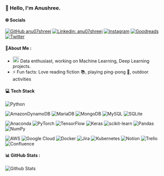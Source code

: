 ### 👋 Hello, I'm Anushree.

#### 🌐 Socials
[![GitHub anu07shreej](https://img.shields.io/github/followers/anu07shreej?label=follow&style=social)](https://github.com/anu07shreej)
[![Linkedin: anu07shreej](https://img.shields.io/badge/-Anushree-blue?style=flat-square&logo=Linkedin&logoColor=white&link=lhttps://www.linkedin.com/in/anu07shreej/)](https://www.linkedin.com/in/anu07shreej/)
[![Instagram](https://img.shields.io/badge/Instagram-%23E4405F.svg?logo=Instagram&logoColor=white)](https://www.instagram.com/anu07shreej/) 
[![Goodreads](https://img.shields.io/badge/Goodreads-%23E4405F.svg?logo=Goodreads&logoColor=blue)](https://www.goodreads.com/user/show/12176363-anushree-jumade) 
[![Twitter](https://img.shields.io/twitter/url?style=social&url=https%3A%2F%2Ftwitter.com%2Fanu07shreej)](https://twitter.com/anu07shreej)

 #### 💫About Me :
- <img src="https://media.giphy.com/media/j5oMK60WVe1w9YaaOa/source.gif" width="20"> Data enthusiast, working on Machine Learning, Deep Learning projects.
- ⚡ Fun facts: Love reading fiction 📚, playing ping-pong 🏓, outdoor activities

#### 💻 Tech Stack
![Python](https://img.shields.io/badge/python-3670A0?style=flat&logo=python&logoColor=ffdd54) 


![AmazonDynamoDB](https://img.shields.io/badge/Amazon%20DynamoDB-4053D6?style=flat&logo=Amazon%20DynamoDB&logoColor=white) ![MariaDB](https://img.shields.io/badge/MariaDB-003545?style=flat&logo=mariadb&logoColor=white) ![MongoDB](https://img.shields.io/badge/MongoDB-%234ea94b.svg?style=flat&logo=mongodb&logoColor=white) ![MySQL](https://img.shields.io/badge/mysql-%2300f.svg?style=flat&logo=mysql&logoColor=white) ![SQLite](https://img.shields.io/badge/sqlite-%2307405e.svg?style=flat&logo=sqlite&logoColor=white)

![Anaconda](https://img.shields.io/badge/Anaconda-%2344A833.svg?style=flat&logo=anaconda&logoColor=white)  ![PyTorch](https://img.shields.io/badge/PyTorch-%23EE4C2C.svg?style=flat&logo=PyTorch&logoColor=white) ![TensorFlow](https://img.shields.io/badge/TensorFlow-%23FF6F00.svg?style=flat&logo=TensorFlow&logoColor=white) ![Keras](https://img.shields.io/badge/Keras-%23D00000.svg?style=flat&logo=Keras&logoColor=white) ![scikit-learn](https://img.shields.io/badge/scikit--learn-%23F7931E.svg?style=flat&logo=scikit-learn&logoColor=white)  ![Pandas](https://img.shields.io/badge/pandas-%23150458.svg?style=flat&logo=pandas&logoColor=white) ![NumPy](https://img.shields.io/badge/numpy-%23013243.svg?style=flat&logo=numpy&logoColor=white) 

![AWS](https://img.shields.io/badge/AWS-%23FF9900.svg?style=flat&logo=amazon-aws&logoColor=white) ![Google Cloud](https://img.shields.io/badge/Google%20Cloud-%234285F4.svg?style=flat&logo=google-cloud&logoColor=white) ![Docker](https://img.shields.io/badge/docker-%230db7ed.svg?style=flat&logo=docker&logoColor=white) ![Jira](https://img.shields.io/badge/jira-%230A0FFF.svg?style=flat&logo=jira&logoColor=white) ![Kubernetes](https://img.shields.io/badge/kubernetes-%23326ce5.svg?style=flat&logo=kubernetes&logoColor=white) ![Notion](https://img.shields.io/badge/Notion-%23000000.svg?style=flat&logo=notion&logoColor=white) ![Trello](https://img.shields.io/badge/Trello-%23026AA7.svg?style=flat&logo=Trello&logoColor=white) ![Confluence](https://img.shields.io/badge/confluence-%23172BF4.svg?style=flat&logo=confluence&logoColor=white)

#### 📊 GitHub Stats :
<img align="left" alt="Github Stats" src="https://github-readme-stats.vercel.app/api?username=anu07shreej&show_icons=true&hide_border=true" />
<!-- <img align="left" src="https://github-readme-stats.vercel.app/api/top-langs?username=anu07shreej&show_icons=true&locale=en&layout=compact&hide_border=true" alt="anu07shreej" /> -->













<!--
**anu07shreej/anu07shreej** is a ✨ _special_ ✨ repository because its `README.md` (this file) appears on your GitHub profile.
Here are some ideas to get you started:
- 🔭 I’m currently working on Machine Learning Projects
- 🌱 I’m currently learning ML specialization courses on Coursera
- 👯 I’m looking to collaborate on ...
- 🤔 I’m looking for help with ...
- 💬 Ask me about ...
- 📫 How to reach me: ...
- 😄 Pronouns: She/Her
- ⚡ Fun fact: ...
- Python, C++
-->





